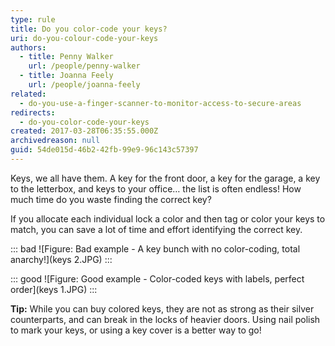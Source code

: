 ```yaml
---
type: rule
title: Do you color-code your keys?
uri: do-you-colour-code-your-keys
authors:
  - title: Penny Walker
    url: /people/penny-walker
  - title: Joanna Feely
    url: /people/joanna-feely
related:
  - do-you-use-a-finger-scanner-to-monitor-access-to-secure-areas
redirects:
  - do-you-color-code-your-keys
created: 2017-03-28T06:35:55.000Z
archivedreason: null
guid: 54de015d-46b2-42fb-99e9-96c143c57397
---
```

Keys, we all have them. A key for the front door, a key for the garage, a key to the letterbox, and keys to your office… the list is often endless! How much time do you waste finding the correct key?

<!--endintro-->

If you allocate each individual lock a color and then tag or color your keys to match, you can save a lot of time and effort identifying the correct key.

::: bad
![Figure: Bad example - A key bunch with no color-coding, total anarchy!](keys 2.JPG)
:::

::: good
![Figure: Good example - Color-coded keys with labels, perfect order](keys 1.JPG)
:::

**Tip:** While you can buy colored keys, they are not as strong as their silver counterparts, and can break in the locks of heavier doors. Using nail polish to mark your keys, or using a key cover is a better way to go!
